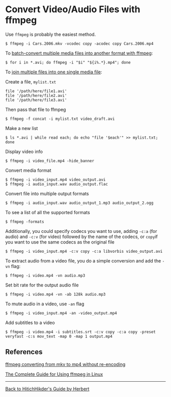 # Convert Video/Audio Files with ffmpeg

Use `ffmpeg` is probably the easiest method. 

```
$ ffmpeg -i Cars.2006.mkv -vcodec copy -acodec copy Cars.2006.mp4
```
To [batch-convert multiple media files into another format with ffmpeg](https://stackoverflow.com/questions/5784661/how-do-you-convert-an-entire-directory-with-ffmpeg):

```
$ for i in *.avi; do ffmpeg -i "$i" "${i%.*}.mp4"; done
```

To [join multiple files into one single media file](https://stackoverflow.com/questions/15186500/howto-merge-two-avi-files-using-ffmpeg):

Create a file, `mylist.txt`

```
file '/path/here/file1.avi'
file '/path/here/file2.avi'
file '/path/here/file3.avi'
```
Then pass that file to ffmpeg

```
$ ffmpeg -f concat -i mylist.txt video_draft.avi
```

Make a new list

```
$ ls *.avi | while read each; do echo "file '$each'" >> mylist.txt; done
```

Display video info

```
$ ffmpeg -i video_file.mp4 -hide_banner
```

Convert media format

```
$ ffmpeg -i video_input.mp4 video_output.avi
$ ffmpeg -i audio_input.wav audio_output.flac
```

Convert file into multiple output formats

```
$ ffmpeg -i audio_input.wav audio_output_1.mp3 audio_output_2.ogg
```

To see a list of all the supported formats

```
$ ffmpeg -formats
```

Additionally, you could specify codecs you want to use, adding `-c:a` (for audio) and `-c:v` (for video) followed by the name of the codecs, or `copy`if you want to use the same codecs as the original file

```
$ ffmpeg -i video_input.mp4 -c:v copy -c:a libvorbis video_output.avi
```

To extract audio from a video file, you do a simple conversion and add the `-vn` flag:

```
$ ffmpeg -i video.mp4 -vn audio.mp3
```

Set bit rate for the output audio file

```
$ ffmpeg -i video.mp4 -vn -ab 128k audio.mp3
```

To mute audio in a video, use `-an` flag

```
$ ffmpeg -i video_input.mp4 -an -video_output.mp4
```

Add subtitles to a video

```
$ ffmpeg -i video.mp4 -i subtitles.srt -c:v copy -c:a copy -preset veryfast -c:s mov_text -map 0 -map 1 output.mp4
```

## References

[ffmpeg converting from mkv to mp4 without re-encoding](https://stackoverflow.com/questions/40077681/ffmpeg-converting-from-mkv-to-mp4-without-re-encoding)

[The Complete Guide for Using ffmpeg in Linux](https://itsfoss.com/ffmpeg/)

***

[Back to HitichHikder's Guide by Herbert](README.md)